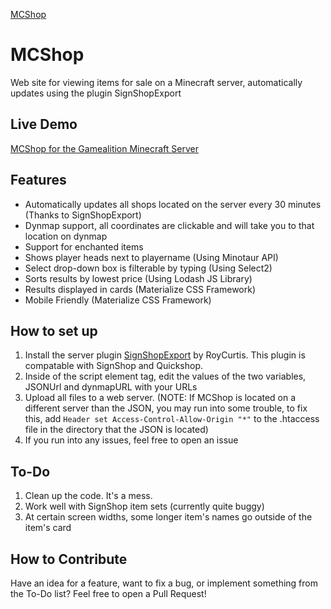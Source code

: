 [MCShop](https://raw.githubusercontent.com/LakenH/MCShop/master/logo.png)
# MCShop
Web site for viewing items for sale on a Minecraft server, automatically updates using the plugin SignShopExport

## Live Demo
[MCShop for the Gamealition Minecraft Server](http://laken.pw/mcshop)

## Features
- Automatically updates all shops located on the server every 30 minutes (Thanks to SignShopExport)
- Dynmap support, all coordinates are clickable and will take you to that location on dynmap
- Support for enchanted items
- Shows player heads next to playername (Using Minotaur API)
- Select drop-down box is filterable by typing (Using Select2)
- Sorts results by lowest price (Using Lodash JS Library)
- Results displayed in cards (Materialize CSS Framework)
- Mobile Friendly (Materialize CSS Framework)

## How to set up
1. Install the server plugin [SignShopExport](https://github.com/Gamealition/SignShopExport) by RoyCurtis. This plugin is compatable with SignShop and Quickshop.
2. Inside of the script element tag, edit the values of the two variables, JSONUrl and dynmapURL with your URLs
3. Upload all files to a web server. (NOTE: If MCShop is located on a different server than the JSON, you may run into some trouble, to fix this, add `Header set Access-Control-Allow-Origin "*"` to the .htaccess file in the directory that the JSON is located)
4. If you run into any issues, feel free to open an issue


## To-Do
1. Clean up the code. It's a mess.
2. Work well with SignShop item sets (currently quite buggy)
3. At certain screen widths, some longer item's names go outside of the item's card

## How to Contribute
Have an idea for a feature, want to fix a bug, or implement something from the To-Do list? Feel free to open a Pull Request!
